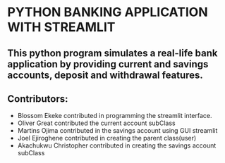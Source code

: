 # PYTHON BANKING APPLICATION WITH STREAMLIT

## This python program simulates a real-life bank application by providing current and savings accounts, deposit and withdrawal features.

## Contributors:
- Blossom Ekeke contributed in programming the streamlit interface.
- Oliver Great contributed the current account subClass
- Martins Ojima contributed in the savings account using GUI streamlit
- Joel Ejiroghene contributed in creating the parent class(user)
- Akachukwu Christopher contributed in creating the savings account subClass
